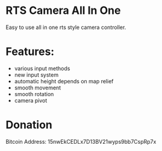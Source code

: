 # RTS Camera All In One

Easy to use all in one rts style camera controller.

# Features:

- various input methods
- new input system
- automatic height depends on map relief
- smooth movement
- smooth rotation
- camera pivot

# Donation

Bitcoin Address: 15nwEkCEDLx7D13BV21wyps9bb7CspRp7x
